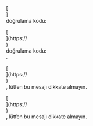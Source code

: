 [<br host>]<br action>doğrulama kodu:<br code>

[<br host>](https://<br host>)<br action>doğrulama kodu:<br code>.

[<br host>](https://<br host>)<br action>, lütfen bu mesajı dikkate almayın.

[<br host>](https://<br host>)<br action>, lütfen bu mesajı dikkate almayın.
